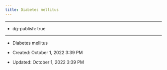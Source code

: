 ```yaml
---
title: Diabetes mellitus
---
```


- --

- dg-publish: true

- --

- Diabetes mellitus

- Created: October 1, 2022 3:39 PM

- Updated: October 1, 2022 3:39 PM
